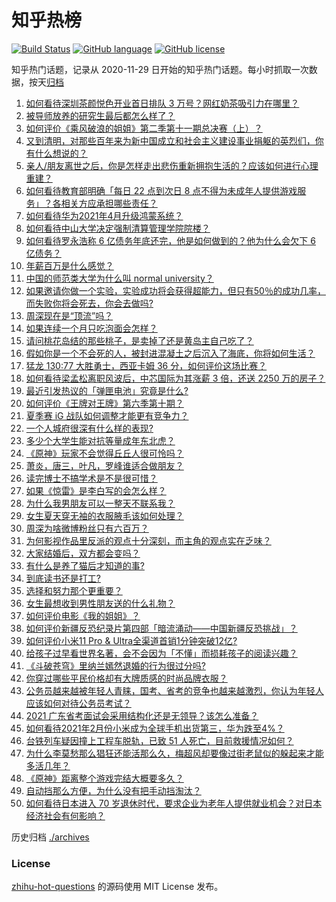 # 知乎热榜
[![Build Status](https://github.com/ToWeLong/zhihu-hot-questions/workflows/CI/badge.svg)](https://github.com/ToWeLong/zhihu-hot-questions/actions)
[![GitHub language](https://img.shields.io/badge/language-golang-orange.svg)](https://golang.org/)
[![GitHub license](https://img.shields.io/github/license/ToWeLong/zhihu-hot-questions)](https://github.com/ToWeLong/zhihu-hot-questions/blob/main/LICENSE)

知乎热门话题，记录从 2020-11-29 日开始的知乎热门话题。每小时抓取一次数据，按天[归档](./archives)

<!-- BEGIN -->

1. [如何看待深圳茶颜悦色开业首日排队 3 万号？网红奶茶吸引力在哪里？](https://www.zhihu.com/question/452566643)
1. [被导师放养的研究生最后都怎么样了？](https://www.zhihu.com/question/335858390)
1. [如何评价《乘风破浪的姐姐》第二季第十一期总决赛（上）？](https://www.zhihu.com/question/452521806)
1. [又到清明，对那些百年来为新中国成立和社会主义建设事业捐躯的英烈们，你有什么想说的？](https://www.zhihu.com/question/452024300)
1. [亲人/朋友离世之后，你是怎样走出悲伤重新拥抱生活的？应该如何进行心理重建？](https://www.zhihu.com/question/452503078)
1. [如何看待教育部明确「每日 22 点到次日 8 点不得为未成年人提供游戏服务」？各相关方应承担哪些责任？](https://www.zhihu.com/question/452535429)
1. [如何看待华为2021年4月升级鸿蒙系统？](https://www.zhihu.com/question/445803392)
1. [如何看待中山大学决定强制清算管理学院院楼？](https://www.zhihu.com/question/452521405)
1. [如何看待罗永浩称 6 亿债务年底还完，他是如何做到的？他为什么会欠下 6 亿债务？](https://www.zhihu.com/question/452510078)
1. [年薪百万是什么感觉？](https://www.zhihu.com/question/394637216)
1. [中国的师范类大学为什么叫 normal  university？](https://www.zhihu.com/question/451851883)
1. [如果邀请你做一个实验，实验成功将会获得超能力，但只有50％的成功几率，而失败你将会死去，你会去做吗?](https://www.zhihu.com/question/452207305)
1. [周深现在是“顶流”吗？](https://www.zhihu.com/question/452428512)
1. [如果连续一个月只吃泡面会怎样？](https://www.zhihu.com/question/308078492)
1. [请问桃花岛结的那些桃子，是卖掉了还是黄岛主自己吃了？](https://www.zhihu.com/question/450314181)
1. [假如你是一个不会死的人，被封进混凝土之后沉入了海底，你将如何生活？](https://www.zhihu.com/question/448015438)
1. [猛龙 130:77 大胜勇士，西亚卡姆 36 分，如何评价这场比赛？](https://www.zhihu.com/question/452647900)
1. [如何看待梁孟松离职风波后，中芯国际为其涨薪 3 倍，还送 2250 万的房子？](https://www.zhihu.com/question/452537618)
1. [最近引发热议的「弹匣电池」究竟是什么?](https://www.zhihu.com/question/452547311)
1. [如何评价《王牌对王牌》第六季第十期？](https://www.zhihu.com/question/452538214)
1. [夏季赛 iG 战队如何调整才能更有竞争力？](https://www.zhihu.com/question/452444592)
1. [一个人城府很深有什么样的表现?](https://www.zhihu.com/question/30478446)
1. [多少个大学生能对抗等量成年东北虎？](https://www.zhihu.com/question/452618798)
1. [《原神》玩家不会觉得丘丘人很可怜吗？](https://www.zhihu.com/question/452197818)
1. [萧炎，唐三，叶凡，罗峰谁适合做朋友？](https://www.zhihu.com/question/450151064)
1. [读完博士不搞学术是不是很可惜？](https://www.zhihu.com/question/357080940)
1. [如果《惊雷》是李白写的会怎么样？](https://www.zhihu.com/question/452404504)
1. [为什么我男朋友可以一整天不联系我？](https://www.zhihu.com/question/27595532)
1. [女生夏天穿无袖的衣服腋毛该如何处理？](https://www.zhihu.com/question/49147353)
1. [周深为啥微博粉丝只有六百万？](https://www.zhihu.com/question/452141184)
1. [为何影视作品里反派的观点十分深刻，而主角的观点实在乏味？](https://www.zhihu.com/question/452031773)
1. [大家结婚后，双方都会变吗？](https://www.zhihu.com/question/448732110)
1. [有什么是养了猫后才知道的事?](https://www.zhihu.com/question/335630479)
1. [到底读书还是打工?](https://www.zhihu.com/question/446774786)
1. [选择和努力那个更重要？](https://www.zhihu.com/question/449656802)
1. [女生最想收到男性朋友送的什么礼物？](https://www.zhihu.com/question/21054413)
1. [如何评价电影《我的姐姐》？](https://www.zhihu.com/question/448516698)
1. [如何评价新疆反恐纪录片第四部「暗流涌动——中国新疆反恐挑战」？](https://www.zhihu.com/question/452494324)
1. [如何评价小米11 Pro & Ultra全渠道首销1分钟突破12亿?](https://www.zhihu.com/question/452506096)
1. [给孩子过早看世界名著，会不会因为「不懂」而损耗孩子的阅读兴趣？](https://www.zhihu.com/question/451889919)
1. [《斗破苍穹》里纳兰嫣然退婚的行为很过分吗?](https://www.zhihu.com/question/386146575)
1. [你穿过哪些平民价格却有大牌质感的时尚品牌衣服？](https://www.zhihu.com/question/370673772)
1. [公务员越来越被年轻人青睐，国考、省考的竞争也越来越激烈，你认为年轻人应该如何对待公务员考试？](https://www.zhihu.com/question/452094180)
1. [2021 广东省考面试会采用结构化还是无领导？该怎么准备？](https://www.zhihu.com/question/449409188)
1. [如何看待2021年2月份小米成为全球手机出货第三，华为跌至4%？](https://www.zhihu.com/question/452427993)
1. [台铁列车疑因撞上工程车脱轨，已致 51 人死亡，目前救援情况如何？](https://www.zhihu.com/question/452519498)
1. [为什么李莫愁那么猖狂还能活那么久，梅超风却要像过街老鼠似的躲起来才能多活几年？](https://www.zhihu.com/question/283095044)
1. [《原神》距离整个游戏完结大概要多久？](https://www.zhihu.com/question/451955796)
1. [自动挡那么方便，为什么没有把手动挡淘汰？](https://www.zhihu.com/question/448189762)
1. [如何看待日本进入 70 岁退休时代，要求企业为老年人提供就业机会？对日本经济社会有何影响？](https://www.zhihu.com/question/452499705)

<!-- END -->

历史归档 [./archives](./archives)


### License
[zhihu-hot-questions](https://github.com/towelong/zhihu-hot-questions) 的源码使用 MIT License 发布。